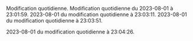 
Modification quotidienne.
Modification quotidienne du 2023-08-01 à 23:01:59.
2023-08-01 du modification quotidienne à 23:03:11.
2023-08-01 du modification quotidienne à 23:03:51.

2023-08-01 du modification quotidienne à 23:04:26.
 